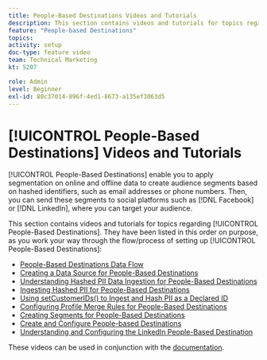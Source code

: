 ```yaml
---
title: People-Based Destinations Videos and Tutorials
description: This section contains videos and tutorials for topics regarding People-Based Destinations.
feature: "People-based Destinations"
topics: 
activity: setup
doc-type: feature video
team: Technical Marketing
kt: 5207

role: Admin
level: Beginner
exl-id: 80c37014-896f-4ed1-8673-a135ef3063d5
---
```

# [!UICONTROL People-Based Destinations] Videos and Tutorials

[!UICONTROL People-Based Destinations] enable you to apply segmentation on online and offline data to create audience segments based on hashed identifiers, such as email addresses or phone numbers. Then, you can send these segments to social platforms such as [!DNL Facebook] or [!DNL LinkedIn], where you can target your audience.

This section contains videos and tutorials for topics regarding [!UICONTROL People-Based Destinations]. They have been listed in this order on purpose, as you work your way through the flow/process of setting up [!UICONTROL People-Based Destinations]:

* [People-Based Destinations Data Flow](people-based-destinations-data-flow.md)
* [Creating a Data Source for People-Based Destinations](creating-a-data-source-for-people-based-destinations.md)
* [Understanding Hashed PII Data Ingestion for People-Based Destinations](understanding-hashed-pii-data-ingestion-for-people-based-destinations.md)
* [Ingesting Hashed PII for People-Based Destinations](ingesting-hashed-pii-for-people-based-destinations.md)
* [Using setCustomerIDs() to Ingest and Hash PII as a Declared ID](using-setcustomerids-to-ingest-and-hash-pii-as-a-declared-id.md)
* [Configuring Profile Merge Rules for People-Based Destinations](configuring-profile-merge-rules-for-people-based-destinations.md)
* [Creating Segments for People-Based Destinations](creating-segments-for-people-based-destinations.md)
* [Create and Configure People-based Destinations](create-and-configure-people-based-destinations.md)
* [Understanding and Configuring the LinkedIn People-Based Destination](understanding-and-configuring-the-linkedin-pbd.md)

These videos can be used in conjunction with the [documentation](https://docs.adobe.com/content/help/en/audience-manager/user-guide/features/destinations/people-based/people-based-destinations-overview.html).
